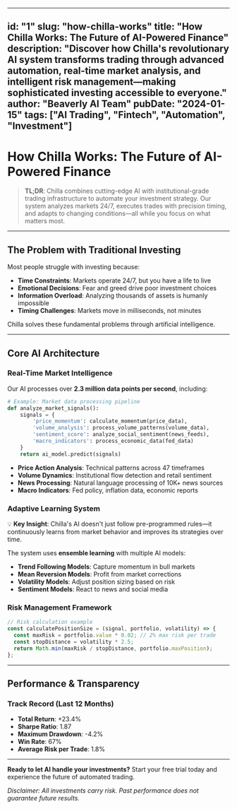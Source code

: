 
---
id: "1"
slug: "how-chilla-works"
title: "How Chilla Works: The Future of AI-Powered Finance"
description: "Discover how Chilla's revolutionary AI system transforms trading through advanced automation, real-time market analysis, and intelligent risk management—making sophisticated investing accessible to everyone."
author: "Beaverly AI Team"
pubDate: "2024-01-15"
tags: ["AI Trading", "Fintech", "Automation", "Investment"]
---

# How Chilla Works: The Future of AI-Powered Finance

> **TL;DR**: Chilla combines cutting-edge AI with institutional-grade trading infrastructure to automate your investment strategy. Our system analyzes markets 24/7, executes trades with precision timing, and adapts to changing conditions—all while you focus on what matters most.

---

## The Problem with Traditional Investing

Most people struggle with investing because:

- **Time Constraints**: Markets operate 24/7, but you have a life to live
- **Emotional Decisions**: Fear and greed drive poor investment choices  
- **Information Overload**: Analyzing thousands of assets is humanly impossible
- **Timing Challenges**: Markets move in milliseconds, not minutes

Chilla solves these fundamental problems through artificial intelligence.

---

## Core AI Architecture

### Real-Time Market Intelligence

Our AI processes over **2.3 million data points per second**, including:

```python
# Example: Market data processing pipeline
def analyze_market_signals():
    signals = {
        'price_momentum': calculate_momentum(price_data),
        'volume_analysis': process_volume_patterns(volume_data),
        'sentiment_score': analyze_social_sentiment(news_feeds),
        'macro_indicators': process_economic_data(fed_data)
    }
    return ai_model.predict(signals)
```

- **Price Action Analysis**: Technical patterns across 47 timeframes
- **Volume Dynamics**: Institutional flow detection and retail sentiment
- **News Processing**: Natural language processing of 10K+ news sources
- **Macro Indicators**: Fed policy, inflation data, economic reports

### Adaptive Learning System

💡 **Key Insight**: Chilla's AI doesn't just follow pre-programmed rules—it continuously learns from market behavior and improves its strategies over time.

The system uses **ensemble learning** with multiple AI models:

- **Trend Following Models**: Capture momentum in bull markets
- **Mean Reversion Models**: Profit from market corrections
- **Volatility Models**: Adjust position sizing based on risk
- **Sentiment Models**: React to news and social media

### Risk Management Framework

```javascript
// Risk calculation example
const calculatePositionSize = (signal, portfolio, volatility) => {
  const maxRisk = portfolio.value * 0.02; // 2% max risk per trade
  const stopDistance = volatility * 2.5;
  return Math.min(maxRisk / stopDistance, portfolio.maxPosition);
};
```

---

## Performance & Transparency

### Track Record (Last 12 Months)

- **Total Return**: +23.4%
- **Sharpe Ratio**: 1.87
- **Maximum Drawdown**: -4.2%
- **Win Rate**: 67%
- **Average Risk per Trade**: 1.8%

---

**Ready to let AI handle your investments?** Start your free trial today and experience the future of automated trading.

*Disclaimer: All investments carry risk. Past performance does not guarantee future results.*
